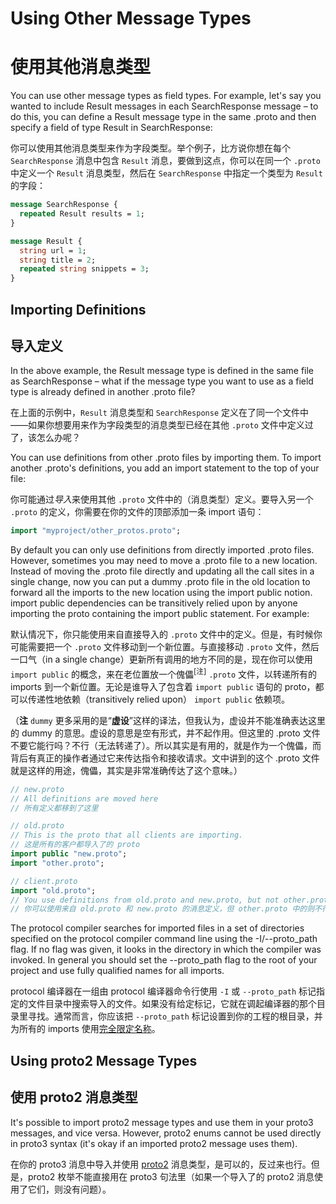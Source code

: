 
# Using Other Message Types

# 使用其他消息类型

You can use other message types as field types. For example, let's say you wanted to include Result messages in each SearchResponse message – to do this, you can define a Result message type in the same .proto and then specify a field of type Result in SearchResponse:

你可以使用其他消息类型来作为字段类型。举个例子，比方说你想在每个 `SearchResponse` 消息中包含 `Result` 消息，要做到这点，你可以在同一个 `.proto` 中定义一个 `Result` 消息类型，然后在 `SearchResponse` 中指定一个类型为 `Result` 的字段：

```proto
message SearchResponse {
  repeated Result results = 1;
}

message Result {
  string url = 1;
  string title = 2;
  repeated string snippets = 3;
}

```

## Importing Definitions

## 导入定义

In the above example, the Result message type is defined in the same file as SearchResponse – what if the message type you want to use as a field type is already defined in another .proto file?

在上面的示例中，`Result` 消息类型和 `SearchResponse` 定义在了同一个文件中——如果你想要用来作为字段类型的消息类型已经在其他 `.proto` 文件中定义过了，该怎么办呢？

You can use definitions from other .proto files by importing them. To import another .proto's definitions, you add an import statement to the top of your file:

你可能通过*导入*来使用其他 `.proto` 文件中的（消息类型）定义。要导入另一个 `.proto` 的定义，你需要在你的文件的顶部添加一条 import 语句：

```proto
import "myproject/other_protos.proto";
```

By default you can only use definitions from directly imported .proto files. However, sometimes you may need to move a .proto file to a new location. Instead of moving the .proto file directly and updating all the call sites in a single change, now you can put a dummy .proto file in the old location to forward all the imports to the new location using the import public notion. import public dependencies can be transitively relied upon by anyone importing the proto containing the import public statement. For example:

默认情况下，你只能使用来自直接导入的 `.proto` 文件中的定义。但是，有时候你可能需要把一个 `.proto` 文件移动到一个新位置。与直接移动 `.proto` 文件，然后一口气（in a single change）更新所有调用的地方不同的是，现在你可以使用 `import public` 的概念，来在老位置放一个傀儡<sup>[注]</sup> `.proto` 文件，以转递所有的 imports 到一个新位置。无论是谁导入了包含着 `import public` 语句的 proto，都可以传递性地依赖（transitively relied upon） `import public` 依赖项。

（**注** `dummy` 更多采用的是“**虚设**”这样的译法，但我认为，虚设并不能准确表达这里的 dummy 的意思。虚设的意思是空有形式，并不起作用。但这里的 .proto 文件不要它能行吗？不行（无法转递了）。所以其实是有用的，就是作为一个傀儡，而背后有真正的操作者通过它来传达指令和接收请求。文中讲到的这个 .proto 文件就是这样的用途，傀儡，其实是非常准确传达了这个意味。）

```proto
// new.proto
// All definitions are moved here
// 所有定义都移到了这里
```

```proto
// old.proto
// This is the proto that all clients are importing.
// 这是所有的客户都导入了的 proto
import public "new.proto";
import "other.proto";
```

```proto
// client.proto
import "old.proto";
// You use definitions from old.proto and new.proto, but not other.proto
// 你可以使用来自 old.proto 和 new.proto 的消息定义，但 other.proto 中的则不行 
```

The protocol compiler searches for imported files in a set of directories specified on the protocol compiler command line using the -I/--proto_path flag. If no flag was given, it looks in the directory in which the compiler was invoked. In general you should set the --proto_path flag to the root of your project and use fully qualified names for all imports.

protocol 编译器在一组由 protocol 编译器命令行使用 `-I` 或 `--proto_path` 标记指定的文件目录中搜索导入的文件。如果没有给定标记，它就在调起编译器的那个目录里寻找。通常而言，你应该把 `--proto_path` 标记设置到你的工程的根目录，并为所有的 imports 使用[完全限定名称](https://en.wikipedia.org/wiki/Fully_qualified_name)。

## Using proto2 Message Types

## 使用 proto2 消息类型

It's possible to import proto2 message types and use them in your proto3 messages, and vice versa. However, proto2 enums cannot be used directly in proto3 syntax (it's okay if an imported proto2 message uses them).

在你的 proto3 消息中导入并使用 [proto2](https://developers.google.com/protocol-buffers/docs/proto) 消息类型，是可以的，反过来也行。但是，proto2 枚举不能直接用在 proto3 句法里（如果一个导入了的 proto2 消息使用了它们，则没有问题）。



